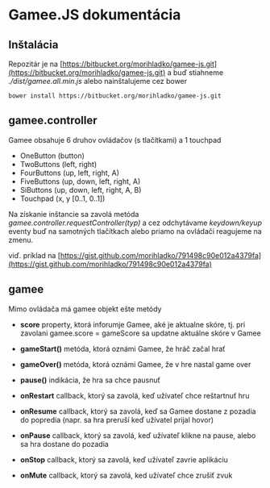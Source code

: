 Gamee.JS dokumentácia
=====================

Inštalácia
----------

Repozitár je na [https://bitbucket.org/morihladko/gamee-js.git](https://bitbucket.org/morihladko/gamee-js.git) a buď stiahneme *./dist/gamee.all.min.js* alebo nainštalujeme cez bower

`bower install https://bitbucket.org/morihladko/gamee-js.git`

gamee.controller
----------------

Gamee obsahuje 6 druhov ovládačov (s tlačítkami) a 1 touchpad

 * OneButton (button)
 * TwoButtons (left, right)
 * FourButtons (up, left, right, A)
 * FiveButtons (up, down, left, right, A)
 * SiButtons (up, down, left, right, A, B)
 * Touchpad (x, y [0..1, 0..1])

Na získanie inštancie sa zavolá metóda *gamee.controller.requestController(typ)* a cez odchytávame *keydown/keyup* eventy buď na samotných tlačítkach alebo priamo na ovládači reagujeme na zmenu.

viď. príklad na [https://gist.github.com/morihladko/791498c90e012a4379fa](https://gist.github.com/morihladko/791498c90e012a4379fa)

gamee
-----
Mimo ovládača má gamee objekt ešte metódy

 * **score** property, ktorá inforumje Gamee, aké je aktualne skóre, tj. pri zavolani gamee.score = gameScore sa updatne aktuálne skóre v Gamee
 * **gameStart()** metóda, ktorá oznámi Gamee, že hráč začal hrať
 * **gameOver()** metóda, ktorá oznámi Gamee, že v hre nastal game over
 * **pause()** indikácia, že hra sa chce pausnuť
	
 * **onRestart** callback, ktorý sa zavolá, keď užívateľ chce reštartnuť hru
 * **onResume** callback, ktorý sa zavolá, keď sa Gamee dostane z pozadia do popredia (napr. sa hra preruší keď užívatel prijal hovor)
 * **onPause** callback, ktorý sa zavolá, keď užívateľ klikne na pause, alebo sa hra dostane do pozadia
 * **onStop** callback, ktorý sa zavolá, keď užívateľ zavrie aplikáciu
 * **onMute** callback, ktorý sa zavolá, ked užívateľ chce zrušiť zvuk
